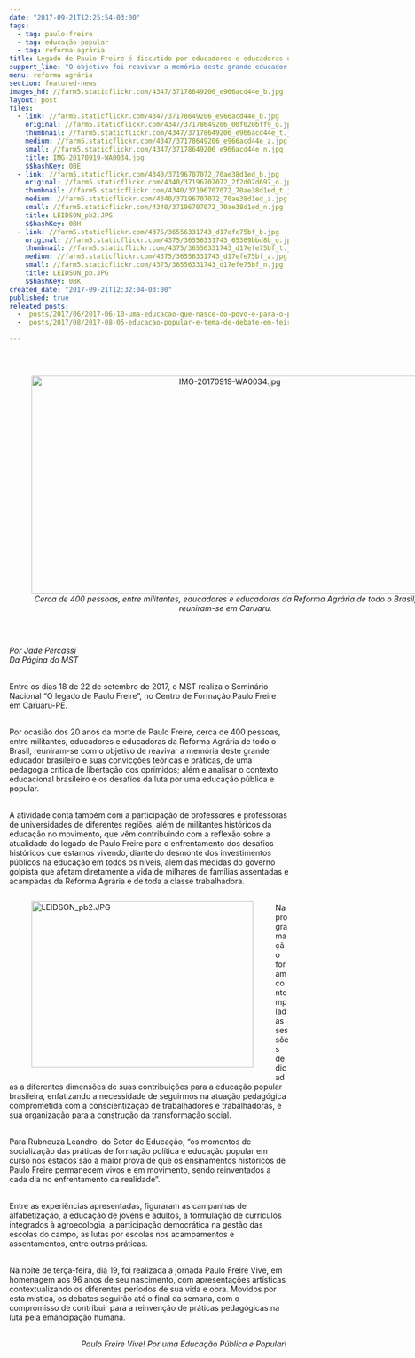 ```yaml
---
date: "2017-09-21T12:25:54-03:00"
tags:
  - tag: paulo-freire
  - tag: educação-popular
  - tag: reforma-agrária
title: Legado de Paulo Freire é discutido por educadores e educadoras da Reforma Agrária
support_line: "O objetivo foi reavivar a memória deste grande educador brasileiro e suas convicções teóricas e práticas, de uma pedagogia crítica de libertação dos oprimidos."
menu: reforma agrária
section: featured-news
images_hd: //farm5.staticflickr.com/4347/37178649206_e966acd44e_b.jpg
layout: post
files:
  - link: //farm5.staticflickr.com/4347/37178649206_e966acd44e_b.jpg
    original: //farm5.staticflickr.com/4347/37178649206_00f020bff9_o.jpg
    thumbnail: //farm5.staticflickr.com/4347/37178649206_e966acd44e_t.jpg
    medium: //farm5.staticflickr.com/4347/37178649206_e966acd44e_z.jpg
    small: //farm5.staticflickr.com/4347/37178649206_e966acd44e_n.jpg
    title: IMG-20170919-WA0034.jpg
    $$hashKey: 0BE
  - link: //farm5.staticflickr.com/4340/37196707072_70ae38d1ed_b.jpg
    original: //farm5.staticflickr.com/4340/37196707072_2f2d02d697_o.jpg
    thumbnail: //farm5.staticflickr.com/4340/37196707072_70ae38d1ed_t.jpg
    medium: //farm5.staticflickr.com/4340/37196707072_70ae38d1ed_z.jpg
    small: //farm5.staticflickr.com/4340/37196707072_70ae38d1ed_n.jpg
    title: LEIDSON_pb2.JPG
    $$hashKey: 0BH
  - link: //farm5.staticflickr.com/4375/36556331743_d17efe75bf_b.jpg
    original: //farm5.staticflickr.com/4375/36556331743_65369bbd8b_o.jpg
    thumbnail: //farm5.staticflickr.com/4375/36556331743_d17efe75bf_t.jpg
    medium: //farm5.staticflickr.com/4375/36556331743_d17efe75bf_z.jpg
    small: //farm5.staticflickr.com/4375/36556331743_d17efe75bf_n.jpg
    title: LEIDSON_pb.JPG
    $$hashKey: 0BK
created_date: "2017-09-21T12:32:04-03:00"
published: true
releated_posts:
  - _posts/2017/06/2017-06-10-uma-educacao-que-nasce-do-povo-e-para-o-povo.md
  - _posts/2017/08/2017-08-05-educacao-popular-e-tema-de-debate-em-feira-da-reforma-agraria-no-df.md

---
```

<p>&nbsp;</p>

<div style="text-align:center">
<figure class="image" style="display:inline-block"><img alt="IMG-20170919-WA0034.jpg" height="394" src="//farm5.staticflickr.com/4347/37178649206_e966acd44e_b.jpg" width="700" />
<figcaption><em>Cerca de 400 pessoas, entre militantes, educadores e educadoras da Reforma Agr&aacute;ria de todo o Brasil, reuniram-se&nbsp;em Caruaru.</em></figcaption>
</figure>
</div>

<p>&nbsp;</p>

<p><em>Por Jade Percassi<br />
Da P&aacute;gina do MST&nbsp;</em></p>

<p><br />
Entre os dias 18 de 22 de setembro de 2017, o MST realiza o Semin&aacute;rio Nacional &ldquo;O legado de Paulo Freire&rdquo;, no Centro de Forma&ccedil;&atilde;o Paulo Freire em Caruaru-PE.&nbsp;</p>

<p><br />
Por ocasi&atilde;o dos 20 anos da morte de Paulo Freire, cerca de 400 pessoas, entre militantes, educadores e educadoras da Reforma Agr&aacute;ria de todo o Brasil, reuniram-se com o objetivo de reavivar a mem&oacute;ria deste grande educador brasileiro e suas convic&ccedil;&otilde;es te&oacute;ricas e pr&aacute;ticas, de uma pedagogia cr&iacute;tica de liberta&ccedil;&atilde;o dos oprimidos; al&eacute;m e analisar o contexto educacional brasileiro e os desafios da luta por uma educa&ccedil;&atilde;o p&uacute;blica e popular.&nbsp;</p>

<p><br />
A atividade conta tamb&eacute;m com a participa&ccedil;&atilde;o de professores e professoras de universidades de diferentes regi&otilde;es, al&eacute;m de militantes hist&oacute;ricos da educa&ccedil;&atilde;o no movimento, que v&ecirc;m contribuindo com a reflex&atilde;o sobre a atualidade do legado de Paulo Freire para o enfrentamento dos desafios hist&oacute;ricos que estamos vivendo, diante do desmonte dos investimentos p&uacute;blicos na educa&ccedil;&atilde;o em todos os n&iacute;veis, alem das medidas do governo golpista que afetam diretamente a vida de milhares de fam&iacute;lias assentadas e acampadas da Reforma Agr&aacute;ria e de toda a classe trabalhadora.&nbsp;</p>

<figure class="image" style="float:left"><img alt="LEIDSON_pb2.JPG" height="300" src="//farm5.staticflickr.com/4340/37196707072_70ae38d1ed_b.jpg" width="400" />
<figcaption></figcaption>
</figure>

<p><br />
Na programa&ccedil;&atilde;o foram contempladas sess&otilde;es dedicadas a diferentes dimens&otilde;es de suas contribui&ccedil;&otilde;es para a educa&ccedil;&atilde;o popular brasileira, enfatizando a necessidade de seguirmos na atua&ccedil;&atilde;o pedag&oacute;gica comprometida com a conscientiza&ccedil;&atilde;o de trabalhadores e trabalhadoras, e sua organiza&ccedil;&atilde;o para a constru&ccedil;&atilde;o da transforma&ccedil;&atilde;o social.&nbsp;</p>

<p><br />
Para Rubneuza Leandro, do Setor de Educa&ccedil;&atilde;o, &ldquo;os momentos de socializa&ccedil;&atilde;o das pr&aacute;ticas de forma&ccedil;&atilde;o pol&iacute;tica e educa&ccedil;&atilde;o popular em curso nos estados s&atilde;o a maior prova de que os ensinamentos hist&oacute;ricos de Paulo Freire permanecem vivos e em movimento, sendo reinventados a cada dia no enfrentamento da realidade&rdquo;.&nbsp;</p>

<p><br />
Entre as experi&ecirc;ncias apresentadas, figuraram as campanhas de alfabetiza&ccedil;&atilde;o, a educa&ccedil;&atilde;o de jovens e adultos, a formula&ccedil;&atilde;o de curr&iacute;culos integrados &agrave; agroecologia, a participa&ccedil;&atilde;o democr&aacute;tica na gest&atilde;o das escolas do campo, as lutas por escolas nos acampamentos e assentamentos, entre outras pr&aacute;ticas.</p>

<p><br />
Na noite de ter&ccedil;a-feira, dia 19, foi realizada a jornada Paulo Freire Vive, em homenagem aos 96 anos de seu nascimento, com apresenta&ccedil;&otilde;es art&iacute;sticas contextualizando os diferentes per&iacute;odos de sua vida e obra. Movidos por esta m&iacute;stica, os debates seguir&atilde;o at&eacute; o final da semana, com o compromisso de contribuir para a reinven&ccedil;&atilde;o de pr&aacute;ticas pedag&oacute;gicas na luta pela emancipa&ccedil;&atilde;o humana.</p>

<p style="text-align: right;"><br />
<em>Paulo Freire Vive! Por uma Educa&ccedil;&atilde;o P&uacute;blica e Popular!&nbsp;</em></p>
